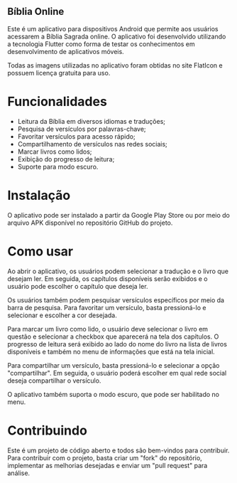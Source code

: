 ## Bíblia Online
Este é um aplicativo para dispositivos Android que permite aos usuários acessarem a Bíblia Sagrada online. O aplicativo foi desenvolvido utilizando a tecnologia Flutter como forma de testar os conhecimentos em desenvolvimento de aplicativos móveis.

Todas as imagens utilizadas no aplicativo foram obtidas no site FlatIcon e possuem licença gratuita para uso.

# Funcionalidades
- Leitura da Bíblia em diversos idiomas e traduções;
- Pesquisa de versículos por palavras-chave;
- Favoritar versículos para acesso rápido;
- Compartilhamento de versículos nas redes sociais;
- Marcar livros como lidos;
- Exibição do progresso de leitura;
- Suporte para modo escuro.

# Instalação
O aplicativo pode ser instalado a partir da Google Play Store ou por meio do arquivo APK disponível no repositório GitHub do projeto.

# Como usar
Ao abrir o aplicativo, os usuários podem selecionar a tradução e o livro que desejam ler. Em seguida, os capítulos disponíveis serão exibidos e o usuário pode escolher o capítulo que deseja ler.

Os usuários também podem pesquisar versículos específicos por meio da barra de pesquisa. Para favoritar um versículo, basta pressioná-lo e selecionar e escolher a cor desejada.

Para marcar um livro como lido, o usuário deve selecionar o livro em questão e selecionar a checkbox que aparecerá na tela dos capítulos. O progresso de leitura será exibido ao lado do nome do livro na lista de livros disponíveis e também no menu de informações que está na tela inicial.

Para compartilhar um versículo, basta pressioná-lo e selecionar a opção "compartilhar". Em seguida, o usuário poderá escolher em qual rede social deseja compartilhar o versículo.

O aplicativo também suporta o modo escuro, que pode ser habilitado no menu.

# Contribuindo
Este é um projeto de código aberto e todos são bem-vindos para contribuir. Para contribuir com o projeto, basta criar um "fork" do repositório, implementar as melhorias desejadas e enviar um "pull request" para análise.
